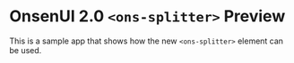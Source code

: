 # OnsenUI 2.0 `<ons-splitter>` Preview

This is a sample app that shows how the new `<ons-splitter>` element can be used.
